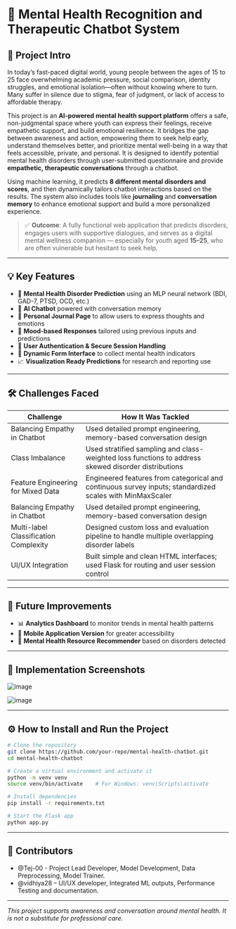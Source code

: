 # 🧠 Mental Health Recognition and Therapeutic Chatbot System

## 📌 Project Intro
In today’s fast-paced digital world, young people between the ages of 15 to 25 face overwhelming academic pressure, social comparison, identity struggles, and emotional isolation—often without knowing where to turn. 
Many suffer in silence due to stigma, fear of judgment, or lack of access to affordable therapy. 

This project is an **AI-powered mental health support platform** offers a safe, non-judgmental space where youth can express their feelings, receive empathetic support, and build emotional resilience. It bridges the gap between awareness and action, empowering them to seek help early, understand themselves better, and prioritize mental well-being in a way that feels accessible, private, and personal.
It is designed to identify potential mental health disorders through user-submitted questionnaire and provide **empathetic, therapeutic conversations** through a chatbot.

Using machine learning, it predicts **8 different mental disorders and scores**, and then dynamically tailors chatbot interactions based on the results. The system also includes tools like **journaling** and **conversation memory** to enhance emotional support and build a more personalized experience.

> ✅ **Outcome**: A fully functional web application that predicts disorders, engages users with supportive dialogues, and serves as a digital mental wellness companion — especially for youth aged **15–25**, who are often vulnerable but hesitant to seek help.

---

## 💡 Key Features

- 🧠 **Mental Health Disorder Prediction** using an MLP neural network (BDI, GAD-7, PTSD, OCD, etc.)
- 🤖 **AI Chatbot** powered with conversation memory
- 📓 **Personal Journal Page** to allow users to express thoughts and emotions
- 🌈 **Mood-based Responses** tailored using previous inputs and predictions
- 🧾 **User Authentication & Secure Session Handling**
- 📁 **Dynamic Form Interface** to collect mental health indicators
- 📈 **Visualization Ready Predictions** for research and reporting use

---

## 🛠️ Challenges Faced

| Challenge                         | How It Was Tackled                                                                 |
|----------------------------------|------------------------------------------------------------------------------------|
| Balancing Empathy in Chatbot     | Used detailed prompt engineering, memory-based conversation design                |
| Class Imbalance                          | Used stratified sampling and class-weighted loss functions to address skewed disorder distributions     |
| Feature Engineering for Mixed Data       | Engineered features from categorical and continuous survey inputs; standardized scales with MinMaxScaler |
| Balancing Empathy in Chatbot     | Used detailed prompt engineering, memory-based conversation design                |
| Multi-label Classification Complexity    | Designed custom loss and evaluation pipeline to handle multiple overlapping disorder labels             |
| UI/UX Integration                | Built simple and clean HTML interfaces; used Flask for routing and user session control |

---

## 🚀 Future Improvements

- 📊 **Analytics Dashboard** to monitor trends in mental health patterns
- 📱 **Mobile Application Version** for greater accessibility
- 🧠 **Mental Health Resource Recommender** based on disorders detected

---

## 📸 Implementation Screenshots

![image](https://github.com/user-attachments/assets/5b2ce3f2-225c-4598-8152-255c94df2b95)

![image](https://github.com/user-attachments/assets/f21ba7c1-c708-4f83-8740-8781c1f75035)

---

## ⚙️ How to Install and Run the Project

```bash
# Clone the repository
git clone https://github.com/your-repo/mental-health-chatbot.git
cd mental-health-chatbot

# Create a virtual environment and activate it
python -m venv venv
source venv/bin/activate    # For Windows: venv\Scripts\activate

# Install dependencies
pip install -r requirements.txt

# Start the Flask app
python app.py

```

---

## 👥 Contributors

- @Tej-00 - Project Lead Developer, Model Development, Data Preprocessing, Model Trainer.
- @vidhiya28 – UI/UX developer, Integrated ML outputs, Performance Testing and documentation.

---

_This project supports awareness and conversation around mental health. It is not a substitute for professional care._

